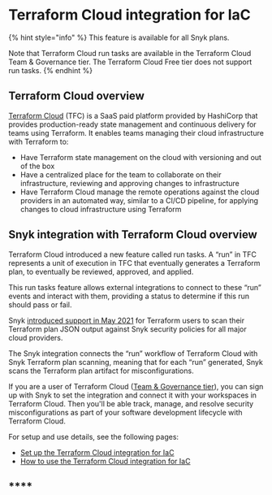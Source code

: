 # Terraform Cloud integration for IaC

{% hint style="info" %}
This feature is available for all Snyk plans.

Note that Terraform Cloud run tasks are available in the Terraform Cloud Team & Governance tier. The Terraform Cloud Free tier does not support run tasks.
{% endhint %}

## Terraform Cloud overview

[Terraform Cloud](https://www.terraform.io/cloud) (TFC) is a SaaS paid platform provided by HashiCorp that provides production-ready state management and continuous delivery for teams using Terraform. It enables teams managing their cloud infrastructure with Terraform to:

* Have Terraform state management on the cloud with versioning and out of the box
* Have a centralized place for the team to collaborate on their infrastructure, reviewing and approving changes to infrastructure
* Have Terraform Cloud manage the remote operations against the cloud providers in an automated way, similar to a CI/CD pipeline, for applying changes to cloud infrastructure using Terraform

## **Snyk integration with Terraform Cloud overview**

Terraform Cloud introduced a new feature called run tasks. A “run” in TFC represents a unit of execution in TFC that eventually generates a Terraform plan, to eventually be reviewed, approved, and applied.

This run tasks feature allows external integrations to connect to these “run” events and interact with them, providing a status to determine if this run should pass or fail.

Snyk [introduced support in May 2021](https://snyk.io/blog/prevent-cloud-misconfigurations-hashicorp-terraform-snyk-iac/) for Terraform users to scan their Terraform plan JSON output against Snyk security policies for all major cloud providers.

The Snyk integration connects the “run” workflow of Terraform Cloud with Snyk Terraform plan scanning, meaning that for each “run” generated, Snyk scans the Terraform plan artifact for misconfigurations.

If you are a user of Terraform Cloud ([Team & Governance tier](https://www.hashicorp.com/products/terraform/pricing)), you can sign up with Snyk to set the integration and connect it with your workspaces in Terraform Cloud. Then you'll be able track, manage, and resolve security misconfigurations as part of your software development lifecycle with Terraform Cloud.

For setup and use details, see the following pages:

* [Set up the Terraform Cloud integration for IaC](set-up-the-terraform-cloud-integration-for-iac.md)
* [How to use the Terraform Cloud integration for IaC](../github-read-only-projects/how-to-use-the-terraform-cloud-integration-for-iac.md)

## ****

###
